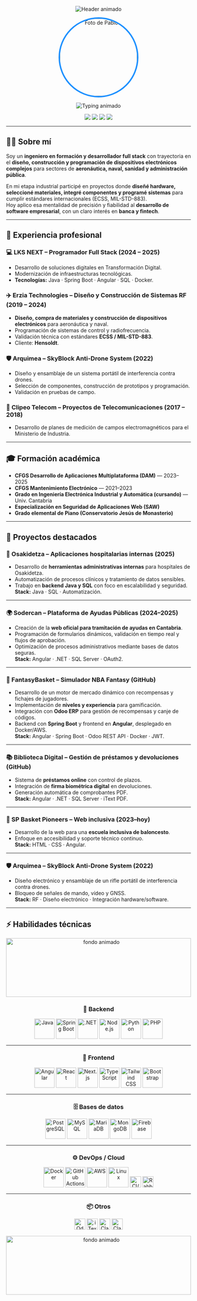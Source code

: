 <!-- =========================================================================
README de perfil — @pablomtecnologia
Versión completa: estética avanzada + contenido detallado
========================================================================= -->

<!-- Fondo superior animado -->
<p align="center">
  <img src="https://capsule-render.vercel.app/api?type=waving&color=gradient&height=220&section=header&text=Pablo%20Mart%C3%ADnez%20Fern%C3%A1ndez&fontSize=40&fontColor=fff&fontAlignY=35&animation=twinkling" alt="Header animado"/>
</p>

<!-- Foto personal -->
<p align="center">
  <img src="https://i.imgur.com/iOvwcZX.png" width="210" style="border-radius:50%; border:4px solid #1E90FF;" alt="Foto de Pablo"/>
</p>

<!-- Subtítulo animado -->
<p align="center">
  <img src="https://readme-typing-svg.demolab.com?font=Inter&weight=700&size=22&duration=3000&pause=800&color=1E90FF&center=true&vCenter=true&width=850&lines=Full+Stack+Developer+%7C+Ingeniero+en+formaci%C3%B3n;Experiencia+en+Sanidad%2C+Aeron%C3%A1utica+y+Administraci%C3%B3n;Orientado+a+Proyectos+de+Banca+y+Transformaci%C3%B3n+Digital" alt="Typing animado"/>
</p>

<!-- Badges -->
<p align="center">
  <img src="https://img.shields.io/badge/Visitas-14386-1E90FF?style=for-the-badge"/>
  <img src="https://img.shields.io/badge/Seguidores-420-0A84FF?style=for-the-badge"/>
  <img src="https://img.shields.io/badge/Stars-22-6A5ACD?style=for-the-badge"/>
  <img src="https://img.shields.io/badge/Disponible-Banca%20%7C%20Fintech-20B2AA?style=for-the-badge"/>
</p>


---

## 👨‍💻 Sobre mí
Soy un **ingeniero en formación y desarrollador full stack** con trayectoria en el **diseño, construcción y programación de dispositivos electrónicos complejos** para sectores de **aeronáutica, naval, sanidad y administración pública**.  

En mi etapa industrial participé en proyectos donde **diseñé hardware, seleccioné materiales, integré componentes y programé sistemas** para cumplir estándares internacionales (ECSS, MIL-STD-883).  
Hoy aplico esa mentalidad de precisión y fiabilidad al **desarrollo de software empresarial**, con un claro interés en **banca y fintech**.

---

## 🏢 Experiencia profesional

### 💻 **LKS NEXT – Programador Full Stack** (2024 – 2025)
- Desarrollo de soluciones digitales en Transformación Digital.  
- Modernización de infraestructuras tecnológicas.  
- **Tecnologías:** Java · Spring Boot · Angular · SQL · Docker.

### ✈️ **Erzia Technologies – Diseño y Construcción de Sistemas RF** (2019 – 2024)
- **Diseño, compra de materiales y construcción de dispositivos electrónicos** para aeronáutica y naval.  
- Programación de sistemas de control y radiofrecuencia.  
- Validación técnica con estándares **ECSS / MIL-STD-883**.  
- Cliente: **Hensoldt**.

### 🛡️ **Arquimea – SkyBlock Anti-Drone System** (2022)
- Diseño y ensamblaje de un sistema portátil de interferencia contra drones.  
- Selección de componentes, construcción de prototipos y programación.  
- Validación en pruebas de campo.

### 📶 **Clipeo Telecom – Proyectos de Telecomunicaciones** (2017 – 2018)
- Desarrollo de planes de medición de campos electromagnéticos para el Ministerio de Industria.  

---

## 🎓 Formación académica
- **CFGS Desarrollo de Aplicaciones Multiplataforma (DAM)** — 2023–2025  
- **CFGS Mantenimiento Electrónico** — 2021–2023  
- **Grado en Ingeniería Electrónica Industrial y Automática (cursando)** — Univ. Cantabria  
- **Especialización en Seguridad de Aplicaciones Web (SAW)**  
- **Grado elemental de Piano (Conservatorio Jesús de Monasterio)**

---

## 🚀 Proyectos destacados

### 🏥 Osakidetza – Aplicaciones hospitalarias internas (2025)
- Desarrollo de **herramientas administrativas internas** para hospitales de Osakidetza.  
- Automatización de procesos clínicos y tratamiento de datos sensibles.  
- Trabajo en **backend Java y SQL** con foco en escalabilidad y seguridad.  
**Stack:** Java · SQL · Automatización.

---

### 🌍 Sodercan – Plataforma de Ayudas Públicas (2024–2025)
- Creación de la **web oficial para tramitación de ayudas en Cantabria**.  
- Programación de formularios dinámicos, validación en tiempo real y flujos de aprobación.  
- Optimización de procesos administrativos mediante bases de datos seguras.  
**Stack:** Angular · .NET · SQL Server · OAuth2.

---

### 🏀 FantasyBasket – Simulador NBA Fantasy (GitHub)
- Desarrollo de un motor de mercado dinámico con recompensas y fichajes de jugadores.  
- Implementación de **niveles y experiencia** para gamificación.  
- Integración con **Odoo ERP** para gestión de recompensas y canje de códigos.  
- Backend con **Spring Boot** y frontend en **Angular**, desplegado en Docker/AWS.  
**Stack:** Angular · Spring Boot · Odoo REST API · Docker · JWT.

---

### 📚 Biblioteca Digital – Gestión de préstamos y devoluciones (GitHub)
- Sistema de **préstamos online** con control de plazos.  
- Integración de **firma biométrica digital** en devoluciones.  
- Generación automática de comprobantes PDF.  
**Stack:** Angular · .NET · SQL Server · iText PDF.

---

### 🏀 SP Basket Pioneers – Web inclusiva (2023–hoy)
- Desarrollo de la web para una **escuela inclusiva de baloncesto**.  
- Enfoque en accesibilidad y soporte técnico continuo.  
**Stack:** HTML · CSS · Angular.

---

### 🛡️ Arquimea – SkyBlock Anti-Drone System (2022)
- Diseño electrónico y ensamblaje de un rifle portátil de interferencia contra drones.  
- Bloqueo de señales de mando, vídeo y GNSS.  
**Stack:** RF · Diseño electrónico · Integración hardware/software.

---

## ⚡ Habilidades técnicas

<!-- Fondo dinámico superior -->
<p align="center">
  <img src="https://media3.giphy.com/media/v1.Y2lkPTc5MGI3NjExMWpldnN4NnBuMXl6d2JrZ29wdTF5d2Y3YWN4ZXFhdTlldGh1NnJ4ciZlcD12MV9pbnRlcm5hbF9naWZfYnlfaWQmY3Q9Zw/L8K62iTDkzGX6/giphy.gif" width="100%" height="160" alt="fondo animado"/>
</p>

<div align="center">

### 🔧 Backend  
<img src="https://cdn.jsdelivr.net/gh/devicons/devicon/icons/java/java-original.svg" height="55" alt="Java"/>
<img src="https://cdn.jsdelivr.net/gh/devicons/devicon/icons/spring/spring-original.svg" height="55" alt="Spring Boot"/>
<img src="https://cdn.jsdelivr.net/gh/devicons/devicon/icons/dotnetcore/dotnetcore-original.svg" height="55" alt=".NET"/>
<img src="https://cdn.jsdelivr.net/gh/devicons/devicon/icons/nodejs/nodejs-original.svg" height="55" alt="Node.js"/>
<img src="https://cdn.jsdelivr.net/gh/devicons/devicon/icons/python/python-original.svg" height="55" alt="Python"/>
<img src="https://cdn.jsdelivr.net/gh/devicons/devicon/icons/php/php-original.svg" height="55" alt="PHP"/>

---

### 🎨 Frontend  
<img src="https://cdn.jsdelivr.net/gh/devicons/devicon/icons/angularjs/angularjs-original.svg" height="55" alt="Angular"/>
<img src="https://cdn.jsdelivr.net/gh/devicons/devicon/icons/react/react-original.svg" height="55" alt="React"/>
<img src="https://cdn.jsdelivr.net/gh/devicons/devicon/icons/nextjs/nextjs-original.svg" height="55" alt="Next.js"/>
<img src="https://cdn.jsdelivr.net/gh/devicons/devicon/icons/typescript/typescript-original.svg" height="55" alt="TypeScript"/>
<img src="https://cdn.jsdelivr.net/gh/devicons/devicon/icons/tailwindcss/tailwindcss-original.svg" height="55" alt="Tailwind CSS"/>
<img src="https://cdn.jsdelivr.net/gh/devicons/devicon/icons/bootstrap/bootstrap-original.svg" height="55" alt="Bootstrap"/>

---

### 🗄️ Bases de datos  
<img src="https://cdn.jsdelivr.net/gh/devicons/devicon/icons/postgresql/postgresql-original.svg" height="55" alt="PostgreSQL"/>
<img src="https://cdn.jsdelivr.net/gh/devicons/devicon/icons/mysql/mysql-original.svg" height="55" alt="MySQL"/>
<img src="https://cdn.jsdelivr.net/gh/devicons/devicon/icons/mariadb/mariadb-original.svg" height="55" alt="MariaDB"/>
<img src="https://cdn.jsdelivr.net/gh/devicons/devicon/icons/mongodb/mongodb-original.svg" height="55" alt="MongoDB"/>
<img src="https://cdn.jsdelivr.net/gh/devicons/devicon/icons/firebase/firebase-plain.svg" height="55" alt="Firebase"/>

---

### ⚙️ DevOps / Cloud  
<img src="https://cdn.jsdelivr.net/gh/devicons/devicon/icons/docker/docker-original.svg" height="55" alt="Docker"/>
<img src="https://cdn.jsdelivr.net/gh/devicons/devicon/icons/github/github-original.svg" height="55" alt="GitHub Actions"/>
<img src="https://cdn.jsdelivr.net/gh/devicons/devicon/icons/amazonwebservices/amazonwebservices-original.svg" height="55" alt="AWS"/>
<img src="https://cdn.jsdelivr.net/gh/devicons/devicon/icons/linux/linux-original.svg" height="55" alt="Linux"/>
<img src="https://img.shields.io/badge/CI%2FCD-Workflow-blue?style=for-the-badge" height="30" alt="CI/CD"/>
<img src="https://img.shields.io/badge/RabbitMQ-Messaging-orange?style=for-the-badge" height="30" alt="RabbitMQ"/>

---

### 📦 Otros  
<img src="https://img.shields.io/badge/Odoo-REST%20API-7F3FBF?logo=odoo&logoColor=white" height="30" alt="Odoo"/>
<img src="https://img.shields.io/badge/iText-PDF-1E90FF" height="30" alt="iText PDF"/>
<img src="https://img.shields.io/badge/Claris-FileMaker-4A90E2" height="30" alt="Claris FileMaker"/>
<img src="https://img.shields.io/badge/Claris-Connect-FF69B4" height="30" alt="Claris Connect"/>

</div>

<!-- Fondo dinámico inferior -->
<p align="center">
  <img src="https://media3.giphy.com/media/v1.Y2lkPTc5MGI3NjExMWpldnN4NnBuMXl6d2JrZ29wdTF5d2Y3YWN4ZXFhdTlldGh1NnJ4ciZlcD12MV9pbnRlcm5hbF9naWZfYnlfaWQmY3Q9Zw/L8K62iTDkzGX6/giphy.gif" width="100%" height="160" alt="fondo animado"/>
</p>
